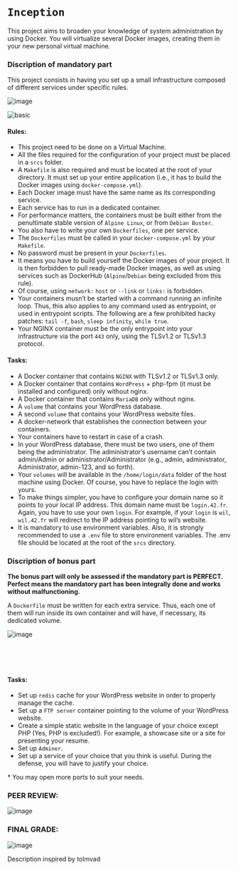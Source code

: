 # `Inception`

This project aims to broaden your knowledge of system administration by using Docker.
You will virtualize several Docker images, creating them in your new personal virtual machine.

### Discription of mandatory part
This project consists in having you set up a small infrastructure composed of different services under specific rules.

![image](https://github.com/willrsq1/Inception/assets/117649637/dfe5402b-d953-4971-a5d4-febaa2a4e0bd)

![basic](https://github.com/willrsq1/Inception/assets/117649637/b8d53546-e488-435a-b0ca-cdb90a60da78)

#### Rules:
- This project need to be done on a Virtual Machine.
- All the files required for the configuration of your project must be placed in a `srcs` folder.
- A `Makefile` is also required and must be located at the root of your directory. It must set up your entire application (i.e., it has to build the Docker images using `docker-compose.yml`).
- Each Docker image must have the same name as its corresponding service.
- Each service has to run in a dedicated container.
- For performance matters, the containers must be built either from the penultimate stable version of `Alpine Linux`, or from `Debian Buster`.
- You also have to write your own `Dockerfiles`, one per service.
- The `Dockerfiles` must be called in your `docker-compose.yml` by your `Makefile`.
- No password must be present in your `Dockerfiles`.
- It means you have to build yourself the Docker images of your project. It is then forbidden to pull ready-made Docker images, as well as using services such as DockerHub (`Alpine`/`Debian` being excluded from this rule).
- Of course, using `network:` `host` or `--link` or `links:` is forbidden.
- Your containers musn’t be started with a command running an infinite loop. Thus, this also applies to any command used as entrypoint, or used in entrypoint scripts. The following are a few prohibited hacky patches: `tail -f`, `bash`, `sleep infinity`, `while true`.
- Your NGINX container must be the only entrypoint into your infrastructure via the port `443` only, using the TLSv1.2 or TLSv1.3 protocol.

#### Tasks:
- A Docker container that contains `NGINX` with TLSv1.2 or TLSv1.3 only.
- A Docker container that contains `WordPress` + php-fpm (it must be installed and configured) only without nginx.
- A Docker container that contains `MariaDB` only without nginx.
- A `volume` that contains your WordPress database.
- A second `volume` that contains your WordPress website files.
- A docker-network that establishes the connection between your containers.
- Your containers have to restart in case of a crash.
- In your WordPress database, there must be two users, one of them being the administrator. The administrator’s username can’t contain admin/Admin or administrator/Administrator (e.g., admin, administrator, Administrator, admin-123, and so forth).
- Your `volumes` will be available in the `/home/login/data` folder of the host machine using Docker. Of course, you have to replace the login with yours.
- To make things simpler, you have to configure your domain name so it points to your local IP address. This domain name must be `login.42.fr`. Again, you have to use your own `login`. For example, if your `login` is `wil`, `wil.42.fr` will redirect to the IP address pointing to wil’s website.
- It is mandatory to use environment variables. Also, it is strongly recommended to use a `.env` file to store environment variables. The .env file should be located at the root of the `srcs` directory.

### Discription of bonus part
__The bonus part will only be assessed if the mandatory part is PERFECT. Perfect means the mandatory part has been integrally done and works without malfunctioning.__

A `Dockerfile` must be written for each extra service. Thus, each one of them will run inside its own container and will have, if necessary, its dedicated volume.

![image](https://github.com/willrsq1/Inception/assets/117649637/6773e9ac-7857-49ec-97c4-56ae54a124ff)

<br><br><br>

#### Tasks:
- Set up `redis` cache for your WordPress website in order to properly manage the cache.
- Set up a `FTP server` container pointing to the volume of your WordPress website.
- Create a simple static website in the language of your choice except PHP (Yes, PHP is excluded!). For example, a showcase site or a site for presenting your resume.
- Set up `Adminer`.
- Set up a service of your choice that you think is useful. During the defense, you
will have to justify your choice.

\* You may open more ports to suit your needs.

### PEER REVIEW:
![image](https://github.com/willrsq1/Inception/assets/117649637/3a6ef63d-5c51-4118-93f0-75e81cf75ef9)

### FINAL GRADE:
![image](https://github.com/willrsq1/Inception/assets/117649637/daa0bf40-6d27-4ac0-8968-77be712cb196)


Description inspired by tolmvad
